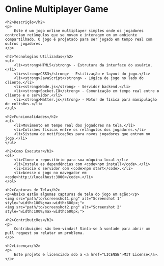 <!DOCTYPE html>
<html lang="pt-BR">
<head>
    <meta charset="UTF-8">
    <meta name="viewport" content="width=device-width, initial-scale=1.0">
    <title>README - Jogo Online Multiplayer</title>
</head>
<body>
    <h1>Online Multiplayer Game</h1>

    <h2>Descrição</h2>
    <p>
        Este é um jogo online multiplayer simples onde os jogadores controlam retângulos que se movem e interagem em um ambiente compartilhado. O jogo é projetado para ser jogado em tempo real com outros jogadores.
    </p>

    <h2>Tecnologias Utilizadas</h2>
    <ul>
        <li><strong>HTML5</strong> - Estrutura da interface do usuário.</li>
        <li><strong>CSS3</strong> - Estilização e layout do jogo.</li>
        <li><strong>JavaScript</strong> - Lógica de jogo no lado do cliente.</li>
        <li><strong>Node.js</strong> - Servidor backend.</li>
        <li><strong>Socket.IO</strong> - Comunicação em tempo real entre o cliente e o servidor.</li>
        <li><strong>Matter.js</strong> - Motor de física para manipulação de colisões.</li>
    </ul>

    <h2>Funcionalidades</h2>
    <ul>
        <li>Movimento em tempo real dos jogadores na tela.</li>
        <li>Colisões físicas entre os retângulos dos jogadores.</li>
        <li>Sistema de notificações para novos jogadores que entram no jogo.</li>
    </ul>

    <h2>Como Executar</h2>
    <ol>
        <li>Clone o repositório para sua máquina local.</li>
        <li>Instale as dependências com <code>npm install</code>.</li>
        <li>Inicie o servidor com <code>npm start</code>.</li>
        <li>Acesse o jogo no navegador em <code>http://localhost:3000</code>.</li>
    </ol>

    <h2>Capturas de Tela</h2>
    <p>Abaixo estão algumas capturas de tela do jogo em ação:</p>
    <img src="path/to/screenshot1.png" alt="Screenshot 1" style="width:100%;max-width:600px;">
    <img src="path/to/screenshot2.png" alt="Screenshot 2" style="width:100%;max-width:600px;">

    <h2>Contribuições</h2>
    <p>
        Contribuições são bem-vindas! Sinta-se à vontade para abrir um pull request ou relatar um problema.
    </p>

    <h2>Licença</h2>
    <p>
        Este projeto é licenciado sob a <a href="LICENSE">MIT License</a>.
    </p>
</body>
</html>
